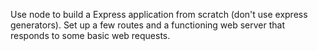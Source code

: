 Use node to build a Express application from scratch (don't use express generators).  Set up a few routes and a functioning web server that responds to some basic web requests.
